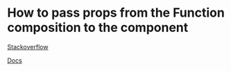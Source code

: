 # How to pass props from the Function composition to the component

[Stackoverflow](https://stackoverflow.com/questions/32370994/how-to-pass-props-to-this-props-children)


[Docs](https://reactjs.org/docs/render-props.html)
